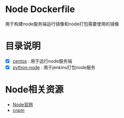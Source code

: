 # Node Dockerfile
用于构建node服务端运行镜像和node打包需要使用的镜像

# 目录说明
- [x] [centos](centos) : 用于运行node服务端
- [x] [python-node](python-node) : 用于jenkins打包node服务

# Node相关资源
- [Node官网](https://nodejs.org/zh-cn/)
- [cnpm](https://www.npmjs.com/package/cnpm)